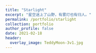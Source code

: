 ```yaml
---
title: "Starlight"
excerpt: "星空迷上了山野，有雾灯也有归人。"
permalink: /portfolio/starlight
collection: portfolio
author_profile: false
date: 2021-02-18
header:
  overlay_image: TeddyMoon-3v1.jpg
---
```


